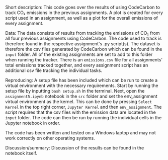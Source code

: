Short description: 
This code goes over the results of using CodeCarbon to track CO₂ emissions in the previous assignments. A plot is created for every script used in an assignment, as well as a plot for the overall emissions of every assignment.

Data:
The data consists of results from tracking the emissions of CO₂ from all four previous assignments using CodeCarbon. The code used to track is therefore found in the respective assignment's .py script(s). 
The dataset is therefore the csv files generated by CodeCarbon which can be found in the ```input``` folder. All of the existing assignments are set to add to this folder when running the tracker. There is an ```emissions.csv``` file for all assignments' total emissions tracked together, and every assignment script has an additional csv file tracking the individual tasks.

Reproducing:
A setup file has been included which can be run to create a virtual environment with the necessary requirements. Start by running the setup file by inputting ```bash setup.sh``` in the terminal. Next, open the ```assignment5.ipynb``` notebook in the ```src``` folder and set the env_assignment virtual environment as the kernel. This can be done by pressing ```Select Kernel``` in the top right corner, ```Jupyter Kernel``` and then ```env_assignment```.
The script requires that the csv files with the emission data are located in the ```input``` folder. The code can then be run by running the individual cells in the Jupyter notebook in order. 

The code has been written and tested on a Windows laptop and may not work correctly on other operating systems.

Discussion/summary:
Discussion of the results can be found in the notebook itself.